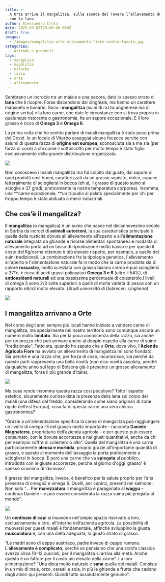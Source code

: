 ```yaml
---
title: >-
  A Orte arriva il mangalitza, sulle sponde del Tevere l’allevamento del maiale
  con la lana
author: Alessandro Creta
date: 2025-03-02T23:00:00.000Z
draft: true
images:
  - /images/mangalitza-orte-allevamento-fiore-centro-tavola.jpg
categories:
  - Aziende e prodotti
tags:
  - mangalica
  - magalitza
  - viterbo
  - lazio
  - orte
  - allevamento
---
```


Sembrano un incrocio tra un maiale e una pecora, dato lo spesso strato di **lana** che li ricopre. Forse discendono dal cinghiale, ma hanno un carattere mansueto e bonario. Sono i **mangalitza** (suini di razza ungherese ma di origine serba) e la loro carne, che date le circostanze non si trova proprio in qualunque ristorante o gastronomia, ha un sapore eccezionale. E il loro grasso è ricco di **Omega 3** e **Omega 6**.

La prima volta che ho sentito parlare di maiali mangalitza è stato poco prima del Covid. In un locale di Viterbo assaggiai alcune focacce servite con salumi di questa razza di **origine est europea**, sconosciuta sia a me sia (per forza di cose) a chi come il sottoscritto per molto tempo è stato figlio esclusivamente della grande distribuzione organizzata.

![](/images/mangalitza-carne-orte-allevamento-centro-tavola.jpg)

Non conoscevo i maiali mangalitza ma fui colpito dal gusto, dal sapore di quei prodotti così buoni, caratterizzati da un grasso squisito, dolce, capace letteralmente di sciogliersi in bocca (eh sì, il grasso di questo suino si scioglie a 37 gradi, praticamente la nostra temperatura corporea). Insomma, una \*\*carne eccezionale, \*\*un tripudio al palato specialmente per chi per troppo tempo è stato abituato a merci industriali.

## Che cos’è il mangalitza?

Il **mangalitza** (o mangalica) è un suino che nasce nel diciannovesimo secolo in Serbia da incroci di **animali autoctoni**, la sua caratteristica principale è quella della rusticità dovuta all'allevamento all'aperto e all'**alimentazione naturale** integrata da ghiande e risorse alimentari spontanee.Le modalità di allevamento porta ad un tasso di riproduzione molto basso e per questo il costo del Kg/carne ottenuto è più elevato rispetto, per esempio, a quello dei suini tradizionali. La combinazione fra la tipologia genetica, l'allevamento all'aperto e l'alimentazione naturale fa in modo che la carne prodotta sia di colore **rossastro**, molto screziata con grasso bianco crema e può sciogliersi a 37°c, è ricca di acidi grassi polinsaturi **Omega 3 e 6** (oltre il 54%), di **antiossidanti naturali** ed una bassissima percentuale di colesterolo.I livelli di omega 3 sono 2/3 volte superiori a quelli di molte varietà di pesce con un rapporto n6/n3 molto elevato. (*Studi università di Debrecen, Ungheria*)

![](</images/Marco Aquilani  Fotografo Food and Beverage 2.png>)

## I mangalitza arrivano a Orte

Nel corso degli anni sempre più locali hanno iniziato a vendere carne di mangalitza, ma specialmente nel nostro territorio sono comunque ancora un numero molto **limitato**. Sia per la poca conoscenza della razza, sia anche per un prezzo che può arrivare anche al doppio rispetto alla carne di suino “tradizionale”. Fatto sta, quando ho saputo che a **Orte**, dove vivo, l’**Azienda Agricola Fiore** ha avviato un allevamento di mangalitza mi sono fiondato. Sia perché è una razza che, per forza di cose, incuriosisce, sia perché da queste parti rappresenta una bella novità (non dico novità assoluta, perché da qualche anno sul lago di Bolsena già è presente un grosso allevamento di mangalitza, forse il più grande d’Italia).

![](/images/mangalitza-fiore-azienda-allevamento-orte-centro-tavola.jpg)

Ma cosa rende insomma questa razza così peculiare? Tolto l’aspetto estetico, sicuramente curioso data la presenza della lana sul corpo dei maiali (una difesa dal freddo, considerando come siano originari di zone rigide dell’est Europa), cosa fa di questa carne una vera chicca gastronomica?

“Grazie a un'alimentazione specifica la carne di mangalitza può raggiungere un livello di omega -3 nel grasso molto importante - racconta **Daniele Magnaterra**, proprietario dell’azienda agricola - e per questo può essere consumato, con le dovute accortezze e nei giusti quantitativi, anche da chi per esempio soffre di colesterolo alto”. Quella del mangalitza è una carne particolarmente **oleosa e morbida**, proprio grazie all'importante quantità di grasso, e questo al momento dell'assaggio la porta praticamente a sciogliersi in bocca. È però una carne che va **spiegata** al pubblico, introdotta con le giuste accortezze, perché al giorno d'oggi ‘grasso' è spesso sinonimo di ‘dannoso'.

Il grasso del mangalitza, invece, è benefico per la salute proprio per l'alta presenza di omega3 e omega 6. Quelli, per capirci, presenti nel salmone. Non solo "... Per **marezzatura** il mangalitza è paragonato al **wagyu** – continua Daniele – e può essere considerata la razza suina più pregiata al mondo”.

![](/images/orte-mangalitza-centro-tavola-fiore.png)

Un **centinaio di capi** si muovono nell’ampio spazio riservato a loro, esclusivamente a loro, all’interno dell’azienda agricola. La possibilità di muoversi per questi maiali è fondamentale, affinché sviluppino la giusta **muscolatura** e, con una dieta adeguata, lo giusto strato di grasso.

“Le madri sono di ceppo austriaco, padre invece di ceppo rumeno. L’**allevamento è complicato**, perché se pensiamo che una scrofa classica svezza circa 10-12 cuccioli, per il mangalitza si arriva alla metà. Anche questo è un fattore per il costo più elevato della carne". La loro alimentazione? "Una dieta molto naturale e **sana** quella dei maiali. Consiste in un mix di mais, orzo, cereali e soia, in più le ghiande e frutta che cadono dagli alberi qui presenti. Quindi tutto assolutamente genuino".
